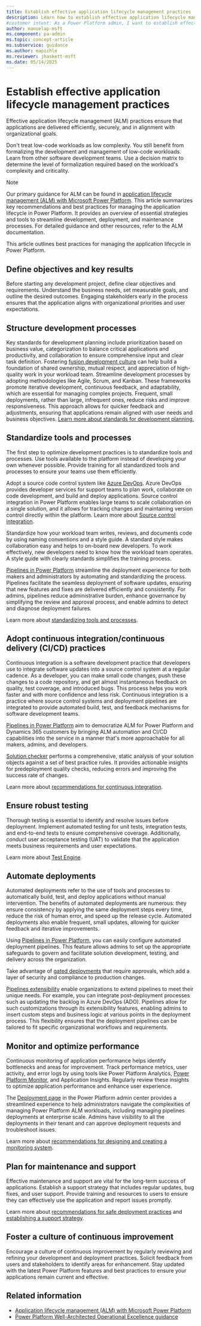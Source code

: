 ```yaml
---
title: Establish effective application lifecycle management practices
description: Learn how to establish effective application lifecycle management practices in Power Platform to streamline development, deployment, and maintenance processes.
#customer intent: As a Power Platform admin, I want to establish effective ALM practices so that I can streamline development, deployment, and maintenance processes.
author: manuelap-msft
ms.component: pa-admin
ms.topic: concept-article
ms.subservice: guidance
ms.author: mapichle
ms.reviewer: jhaskett-msft
ms.date: 05/14/2025
---
```


# Establish effective application lifecycle management practices

Effective application lifecycle management (ALM) practices ensure that applications are delivered efficiently, securely, and in alignment with organizational goals.

Don't treat low-code workloads as low complexity. You still benefit from formalizing the development and management of low-code workloads. Learn from other software development teams. Use a decision matrix to determine the level of formalization required based on the workload's complexity and criticality.

> [!NOTE]
> Our primary guidance for ALM can be found in [application lifecycle management (ALM) with Microsoft Power Platform](/power-platform/alm/). This article summarizes key recommendations and best practices for managing the application lifecycle in Power Platform. It provides an overview of essential strategies and tools to streamline development, deployment, and maintenance processes. For detailed guidance and other resources, refer to the ALM documentation.

This article outlines best practices for managing the application lifecycle in Power Platform.

## Define objectives and key results

Before starting any development project, define clear objectives and requirements. Understand the business needs, set measurable goals, and outline the desired outcomes. Engaging stakeholders early in the process ensures that the application aligns with organizational priorities and user expectations.

## Structure development processes

Key standards for development planning include prioritization based on business value, categorization to balance critical applications and productivity, and collaboration to ensure comprehensive input and clear task definition. Fostering [fusion development culture](/power-platform/well-architected/operational-excellence/fusion-culture) can help build a foundation of shared ownership, mutual respect, and appreciation of high-quality work in your workload team. Streamline development processes by adopting methodologies like Agile, Scrum, and Kanban. These frameworks promote iterative development, continuous feedback, and adaptability, which are essential for managing complex projects. Frequent, small deployments, rather than large, infrequent ones, reduce risks and improve responsiveness. This approach allows for quicker feedback and adjustments, ensuring that applications remain aligned with user needs and business objectives. [Learn more about standards for development planning.](/power-platform/well-architected/operational-excellence/formalize-development-practices)

## Standardize tools and processes

The first step to optimize development practices is to standardize tools and processes. Use tools available to the platform instead of developing your own whenever possible. Provide training for all standardized tools and processes to ensure your teams use them efficiently.

Adopt a source code control system like [Azure DevOps](/azure/devops). Azure DevOps provides developer services for support teams to plan work, collaborate on code development, and build and deploy applications. Source control integration in Power Platform enables large teams to scale collaboration on a single solution, and it allows for tracking changes and maintaining version control directly within the platform. Learn more about [Source control integration](/power-platform/alm/git-integration/overview).

Standardize how your workload team writes, reviews, and documents code by using naming conventions and a style guide. A standard style makes collaboration easy and helps to on-board new developers. To work effectively, new developers need to know how the workload team operates. A style guide with clearly standards simplifies the training process.

[Pipelines in Power Platform](/power-platform/alm/pipelines) streamline the deployment experience for both makers and administrators by automating and standardizing the process. Pipelines facilitate the seamless deployment of software updates, ensuring that new features and fixes are delivered efficiently and consistently. For admins, pipelines reduce administrative burden, enhance governance by simplifying the review and approval process, and enable admins to detect and diagnose deployment failures.

Learn more about [standardizing tools and processes](/power-platform/well-architected/operational-excellence/tools-processes).

## Adopt continuous integration/continuous delivery (CI/CD) practices

Continuous integration is a software development practice that developers use to integrate software updates into a source control system at a regular cadence. As a developer, you can make small code changes, push these changes to a code repository, and get almost instantaneous feedback on quality, test coverage, and introduced bugs. This process helps you work faster and with more confidence and less risk. Continuous integration is a practice where source control systems and deployment pipelines are integrated to provide automated build, test, and feedback mechanisms for software development teams.

[Pipelines in Power Platform](/power-platform/alm/pipelines) aim to democratize ALM for Power Platform and Dynamics 365 customers by bringing ALM automation and CI/CD capabilities into the service in a manner that's more approachable for all makers, admins, and developers.

[Solution checker](/power-platform/admin/managed-environment-solution-checker) performs a comprehensive, static analysis of your solution objects against a set of best practice rules. It provides actionable insights for predeployment quality checks, reducing errors and improving the success rate of changes.

Learn more about [recommendations for continuous integration](/power-platform/well-architected/operational-excellence/release-engineering-continuous-integration).

## Ensure robust testing

Thorough testing is essential to identify and resolve issues before deployment. Implement automated testing for unit tests, integration tests, and end-to-end tests to ensure comprehensive coverage. Additionally, conduct user acceptance testing (UAT) to validate that the application meets business requirements and user expectations.

Learn more about [Test Engine](/power-apps/developer/test-engine/overview).

## Automate deployments

Automated deployments refer to the use of tools and processes to automatically build, test, and deploy applications without manual intervention. The benefits of automated deployments are numerous: they ensure consistency by applying the same deployment steps every time, reduce the risk of human error, and speed up the release cycle. Automated deployments also enable frequent, small updates, allowing for quicker feedback and iterative improvements.

Using [Pipelines in Power Platform](/power-platform/alm/pipelines), you can easily configure automated deployment pipelines. This feature allows admins to set up the appropriate safeguards to govern and facilitate solution development, testing, and delivery across the organization.

Take advantage of [gated deployments](/power-platform/alm/delegated-deployments-setup) that require approvals, which add a layer of security and compliance to production changes.

[Pipelines extensibility](/power-platform/alm/extend-pipelines#gated-extensions-available) enable organizations to extend pipelines to meet their unique needs. For example, you can integrate post-deployment processes such as updating the backlog in Azure DevOps (ADO). Pipelines allow for such customizations through its extensibility features, enabling admins to insert custom steps and business logic at various points in the deployment process. This flexibility ensures that the deployment pipelines can be tailored to fit specific organizational workflows and requirements.

## Monitor and optimize performance

Continuous monitoring of application performance helps identify bottlenecks and areas for improvement. Track performance metrics, user activity, and error logs by using tools like Power Platform Analytics, [Power Platform Monitor](/power-platform/admin/monitoring/monitoring-overview), and Application Insights. Regularly review these insights to optimize application performance and enhance user experience.

The [Deployment page](/power-platform/alm/admin-deployment-hub) in the Power Platform admin center provides a streamlined experience to help administrators navigate the complexities of managing Power Platform ALM workloads, including managing pipelines deployments at enterprise scale. Admins have visibility to all the deployments in their tenant and can approve deployment requests and troubleshoot issues.

Learn more about [recommendations for designing and creating a monitoring system](/power-platform/well-architected/operational-excellence/observability).

## Plan for maintenance and support

Effective maintenance and support are vital for the long-term success of applications. Establish a support strategy that includes regular updates, bug fixes, and user support. Provide training and resources to users to ensure they can effectively use the application and report issues promptly.

Learn more about [recommendations for safe deployment practices](/power-platform/well-architected/operational-excellence/safe-deployments) and [establishing a support strategy](support-strategy.md).

## Foster a culture of continuous improvement

Encourage a culture of continuous improvement by regularly reviewing and refining your development and deployment practices. Solicit feedback from users and stakeholders to identify areas for enhancement. Stay updated with the latest Power Platform features and best practices to ensure your applications remain current and effective.

## Related information

- [Application lifecycle management (ALM) with Microsoft Power Platform](/power-platform/alm/)
- [Power Platform Well-Architected Operational Excellence guidance](/power-platform/well-architected/operational-excellence/)
